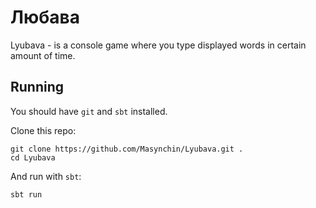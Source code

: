 # Любава

Lyubava - is a console game where you type displayed words in certain amount
of time.

## Running

You should have `git` and `sbt` installed.

Clone this repo:

~~~shell
git clone https://github.com/Masynchin/Lyubava.git .
cd Lyubava
~~~

And run with `sbt`:

~~~shell
sbt run
~~~
